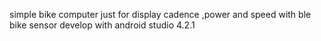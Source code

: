 simple bike computer just for display cadence ,power and speed with ble bike sensor
develop with android studio 4.2.1